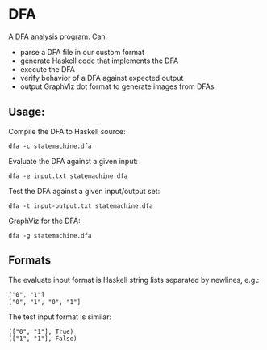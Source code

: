 # DFA

A DFA analysis program. Can:

 - parse a DFA file in our custom format
 - generate Haskell code that implements the DFA
 - execute the DFA
 - verify behavior of a DFA against expected output
 - output GraphViz dot format to generate images from DFAs

## Usage:

  Compile the DFA to Haskell source:

    dfa -c statemachine.dfa

  Evaluate the DFA against a given input:

    dfa -e input.txt statemachine.dfa

  Test the DFA against a given input/output set:

    dfa -t input-output.txt statemachine.dfa

  GraphViz for the DFA:

    dfa -g statemachine.dfa

## Formats

The evaluate input format is Haskell string lists separated by newlines, e.g.:

    ["0", "1"]
    ["0", "1", "0", "1"]

The test input format is similar:

    (["0", "1"], True)
    (["1", "1"], False)

